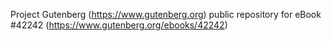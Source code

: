 Project Gutenberg (https://www.gutenberg.org) public repository for eBook #42242 (https://www.gutenberg.org/ebooks/42242)
